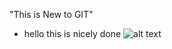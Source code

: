 "This is New to GIT"
- hello this is nicely done
![alt text](https://www.imperial.ac.uk/ImageCropToolT4/imageTool/uploaded-images/newseventsimage_1529346275459_mainnews2012_x1.jpg)